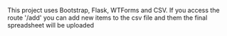 This project uses Bootstrap, Flask, WTForms and CSV.
If you access the route '/add' you can add new items to the csv file and them the final spreadsheet will be uploaded
